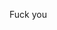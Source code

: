 Fuck you
<!---
RtxOP/RtxOP is a ✨ special ✨ repository because its `README.md` (this file) appears on your GitHub profile.
You can click the Preview link to take a look at your changes.
--->
